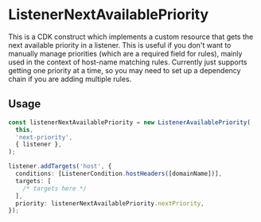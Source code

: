 # ListenerNextAvailablePriority

This is a CDK construct which implements a custom resource that gets the next available priority in a listener. This is useful if you don't want to manually manage priorities (which are a required field for rules), mainly used in the context of host-name matching rules. Currently just supports getting one priority at a time, so you may need to set up a dependency chain if you are adding multiple rules.

## Usage

```ts
const listenerNextAvailablePriority = new ListenerAvailablePriority(
  this,
  'next-priority',
  { listener },
);

listener.addTargets('host', {
  conditions: [ListenerCondition.hostHeaders([domainName])],
  targets: [
    /* targets here */
  ],
  priority: listenerNextAvailablePriority.nextPriority,
});
```
